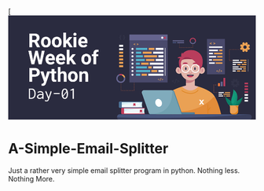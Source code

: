 [![Email Splitter Program in Python](https://raw.githubusercontent.com/thehannankhan/A-Simple-Email-Splitter/main/RWOK%20Cover%20Image%2001.jpg)
# A-Simple-Email-Splitter
Just a rather very simple email splitter program in python.
Nothing less. Nothing More.
